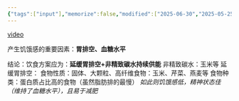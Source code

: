 ```yaml
---
{"tags":["input"],"memorize":false,"modified":["2025-06-30","2025-05-25","2025-05-24","2025-05-25"],"project":"运动与训练","dg-publish":true,"permalink":"/Boxes/饥饿感≠热量缺口/","dgPassFrontmatter":true}
---
```


[video](jv://jump?url=[00:00:01.958]lkuohao26jv://?url=https://www.douyin.com/user/self?modal_id=7381768675000339766yu26showTab=record&time=00:00:01.958&app=jump-video-extensionrkuohao26&time=00:00:00.000&app=jump-video-pot-player)

产生饥饿感的重要因素：**胃排空、血糖水平**

结论：饮食方案应为：**延缓胃排空+非精致碳水持续供能**
	非精致碳水：玉米等
	延缓胃排空：
		食物性质：固体、大颗粒、高纤维食物：玉米、芹菜、燕麦等
		食物种类：蛋白质占比高的食物（虽然脂肪排的最慢）
	*如此则饥饿感低，精神状态佳（维持了血糖水平），且易于减肥*